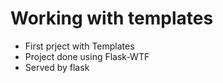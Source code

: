 # Working with templates

- First prject with Templates
- Project done using Flask-WTF
- Served by flask